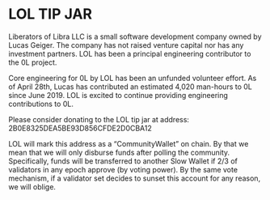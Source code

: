 # LOL TIP JAR

Liberators of Libra LLC is a small software development company owned by Lucas Geiger. The company has not raised venture capital nor has any investment partners. LOL has been a principal engineering contributor to the 0L project.

Core engineering for 0L by LOL has been an unfunded volunteer effort. As of April 28th, Lucas has contributed an estimated 4,020 man-hours to 0L since June 2019. LOL is excited to continue providing engineering contributions to 0L.

Please consider donating to the LOL tip jar at address: 2B0E8325DEA5BE93D856CFDE2D0CBA12

LOL will mark this address as a “CommunityWallet” on chain. By that we mean that we will only disburse funds after polling the community. Specifically, funds will be transferred to another Slow Wallet if 2/3 of validators in any epoch approve (by voting power). By the same vote mechanism, if a validator set decides to sunset this account for any reason, we will oblige.

